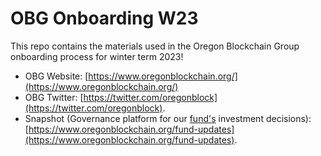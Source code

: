 # OBG Onboarding W23
This repo contains the materials used in the Oregon Blockchain Group onboarding process for winter term 2023!

- OBG Website: [https://www.oregonblockchain.org/](https://www.oregonblockchain.org/) 
- OBG Twitter: [https://twitter.com/oregonblock](https://twitter.com/oregonblock). 
- Snapshot (Governance platform for our [fund's](https://www.oregonblockchain.org/fund-updates) investment decisions): [https://www.oregonblockchain.org/fund-updates](https://www.oregonblockchain.org/fund-updates). 

